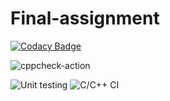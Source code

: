 # Final-assignment

[![Codacy Badge](https://app.codacy.com/project/badge/Grade/297d0361d8b04a74bd3a9e31081306eb)](https://www.codacy.com/manual/99002619/Final-assignment?utm_source=github.com&amp;utm_medium=referral&amp;utm_content=99002619/Final-assignment&amp;utm_campaign=Badge_Grade)

![cppcheck-action](https://github.com/99002619/Final-assignment/workflows/cppcheck-action/badge.svg?branch=master)

![Unit testing](https://github.com/99002619/Final-assignment1/workflows/Unit%20testing/badge.svg)
![C/C++ CI](https://github.com/99002619/Final-assignment1/workflows/C/C++%20CI/badge.svg)


